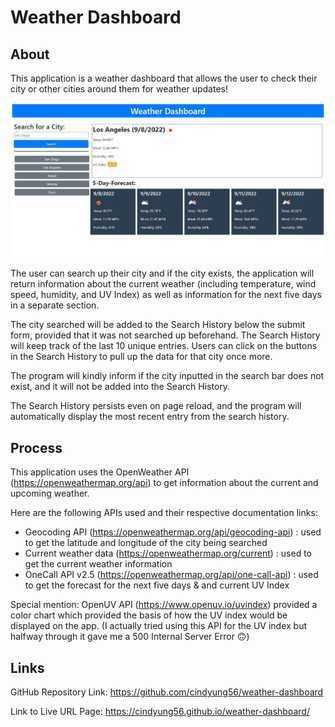 # Weather Dashboard

## About

This application is a weather dashboard that allows the user to check their city or other cities around them for weather updates!

![How the website looks](./images/image-01.jpg)

The user can search up their city and if the city exists, the application will return information about the current weather (including temperature, wind speed, humidity, and UV Index) as well as information for the next five days in a separate section. 

The city searched will be added to the Search History below the submit form, provided that it was not searched up beforehand. The Search History will keep track of the last 10 unique entries. Users can click on the buttons in the Search History to pull up the data for that city once more.

The program will kindly inform if the city inputted in the search bar does not exist, and it will not be added into the Search History.

The Search History persists even on page reload, and the program will automatically display the most recent entry from the search history.

## Process

This application uses the OpenWeather API (https://openweathermap.org/api) to get information about the current and upcoming weather.

Here are the following APIs used and their respective documentation links:
- Geocoding API (https://openweathermap.org/api/geocoding-api) : used to get the latitude and longitude of the city being searched
- Current weather data (https://openweathermap.org/current) : used to get the current weather information
- OneCall API v2.5 (https://openweathermap.org/api/one-call-api) : used to get the forecast for the next five days & and current UV Index

Special mention: OpenUV API (https://www.openuv.io/uvindex) provided a color chart which provided the basis of how the UV index would be displayed on the app. (I actually tried using this API for the UV index but halfway through it gave me a 500 Internal Server Error 🙃)

## Links

GitHub Repository Link: https://github.com/cindyung56/weather-dashboard

Link to Live URL Page: https://cindyung56.github.io/weather-dashboard/
